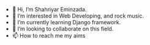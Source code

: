 - 👋 Hi, I’m Shahriyar Eminzada.
- 👀 I’m interested in Web Developing, and rock music.
- 🌱 I’m currently learning Django framework.
- 💞️ I’m looking to collaborate on this field.
- 📫 How to reach me my aims

<!---
thatstechie/thatstechie is a ✨ special ✨ repository because its `README.md` (this file) appears on your GitHub profile.
You can click the Preview link to take a look at your changes.
--->
